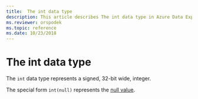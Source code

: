 ```yaml
---
title:  The int data type
description: This article describes The int data type in Azure Data Explorer.
ms.reviewer: orspodek
ms.topic: reference
ms.date: 10/23/2018
---
```

# The int data type

The `int` data type represents a signed, 32-bit wide, integer.

The special form `int(null)` represents the [null value](null-values.md).